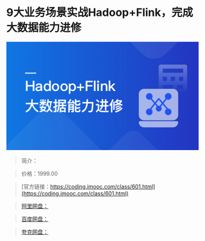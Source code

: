 # 9大业务场景实战Hadoop+Flink，完成大数据能力进修

![img](../../assets/6311b4be096c894105400304.png)

> 简介：

> 价格：1999.00

> [官方链接：https://coding.imooc.com/class/601.html](https://coding.imooc.com/class/601.html)

> [阿里网盘：]()

> [百度网盘：]()

> [夸克网盘：]()
